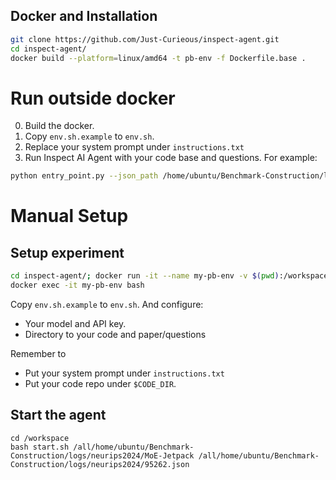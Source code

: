 ## Docker and Installation 
```bash
git clone https://github.com/Just-Curieous/inspect-agent.git
cd inspect-agent/
docker build --platform=linux/amd64 -t pb-env -f Dockerfile.base .
```

# Run outside docker
0. Build the docker.
1. Copy `env.sh.example` to `env.sh`. 
2. Replace your system prompt under `instructions.txt`  
3. Run Inspect AI Agent with your code base and questions. For example: 
```bash
python entry_point.py --json_path /home/ubuntu/Benchmark-Construction/logs/neurips2024/95262.json --code_repo_path /home/ubuntu/Benchmark-Construction/logs/neurips2024/MoE-Jetpack --inspect_path /home/ubuntu/inspect-agent
```

# Manual Setup
## Setup experiment
```bash
cd inspect-agent/; docker run -it --name my-pb-env -v $(pwd):/workspace -v /:/all pb-env 
docker exec -it my-pb-env bash
```

Copy `env.sh.example` to `env.sh`. 
And configure:
- Your model and API key.
- Directory to your code and paper/questions

Remember to 
- Put your system prompt under `instructions.txt`  
- Put your code repo under `$CODE_DIR`.

## Start the agent

```
cd /workspace 
bash start.sh /all/home/ubuntu/Benchmark-Construction/logs/neurips2024/MoE-Jetpack /all/home/ubuntu/Benchmark-Construction/logs/neurips2024/95262.json
```



